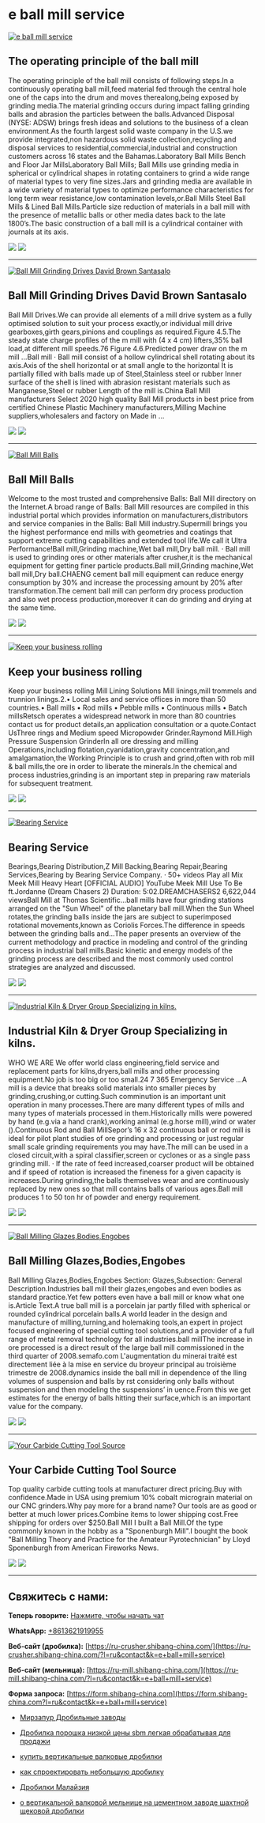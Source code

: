 # e ball mill service

<a href="https://swt.shibang-china.com/?l=ru&img&k=e+ball+mill+service" target="_blank">![e ball mill service](http://static.shibang-china.com/all-800x300/652.jpg)</a>

## The operating principle of the ball mill
The operating principle of the ball mill consists of following steps.In a continuously operating ball mill,feed material fed through the central hole one of the caps into the drum and moves therealong,being exposed by grinding media.The material grinding occurs during impact falling grinding balls and abrasion the particles between the balls.Advanced Disposal (NYSE: ADSW) brings fresh ideas and solutions to the business of a clean environment.As the fourth largest solid waste company in the U.S.we provide integrated,non hazardous solid waste collection,recycling and disposal services to residential,commercial,industrial and construction customers across 16 states and the Bahamas.Laboratory Ball Mills Bench and Floor Jar MillsLaboratory Ball Mills; Ball Mills use grinding media in spherical or cylindrical shapes in rotating containers to grind a wide range of material types to very fine sizes.Jars and grinding media are available in a wide variety of material types to optimize performance characteristics for long term wear resistance,low contamination levels,or.Ball Mills Steel Ball Mills &amp; Lined Ball Mills.Particle size reduction of materials in a ball mill with the presence of metallic balls or other media dates back to the late 1800’s.The basic construction of a ball mill is a cylindrical container with journals at its axis.


<a href="https://whatsapp.shibangsoft.com/WhatsApp.php" target="_blank" title="WhatsApp">![](http://static.shibang-china.com/icon/whatsapp.png)</a> <a href="https://swt.shibang-china.com/?l=ru&icon&k=e+ball+mill+service" target="_blank">![](http://static.shibang-china.com/icon/chat-ru.png)</a>

---

<a href="https://swt.shibang-china.com/?l=ru&img&k=e+ball+mill+service" target="_blank">![Ball Mill Grinding Drives David Brown Santasalo](http://static.shibang-china.com/all-800x300/629.jpg)</a>

## Ball Mill Grinding Drives David Brown Santasalo
Ball Mill Drives.We can provide all elements of a mill drive system as a fully optimised solution to suit your process exactly,or individual mill drive gearboxes,girth gears,pinions and couplings as required.Figure 4.5.The steady state charge profiles of the m mill with (4 x 4 cm) lifters,35% ball load,at different mill speeds.76 Figure 4.6.Predicted power draw on the m mill …Ball mill&nbsp;&#0183;&#32;Ball mill consist of a hollow cylindrical shell rotating about its axis.Axis of the shell horizontal or at small angle to the horizontal It is partially filled with balls made up of Steel,Stainless steel or rubber Inner surface of the shell is lined with abrasion resistant materials such as Manganese,Steel or rubber Length of the mill is.China Ball Mill manufacturers Select 2020 high quality Ball Mill products in best price from certified Chinese Plastic Machinery manufacturers,Milling Machine suppliers,wholesalers and factory on Made in …


<a href="https://whatsapp.shibangsoft.com/WhatsApp.php" target="_blank" title="WhatsApp">![](http://static.shibang-china.com/icon/whatsapp.png)</a> <a href="https://swt.shibang-china.com/?l=ru&icon&k=e+ball+mill+service" target="_blank">![](http://static.shibang-china.com/icon/chat-ru.png)</a>

---

<a href="https://swt.shibang-china.com/?l=ru&img&k=e+ball+mill+service" target="_blank">![Ball Mill Balls](http://static.shibang-china.com/all-800x300/875.jpg)</a>

## Ball Mill Balls
Welcome to the most trusted and comprehensive Balls: Ball Mill directory on the Internet.A broad range of Balls: Ball Mill resources are compiled in this industrial portal which provides information on manufacturers,distributors and service companies in the Balls: Ball Mill industry.Supermill brings you the highest performance end mills with geometries and coatings that support extreme cutting capabilities and extended tool life.We call it Ultra Performance!Ball mill,Grinding machine,Wet ball mill,Dry ball mill.&nbsp;&#0183;&#32;Ball mill is used to grinding ores or other materials after crusher,it is the mechanical equipment for getting finer particle products.Ball mill,Grinding machine,Wet ball mill,Dry ball.CHAENG cement ball mill equipment can reduce energy consumption by 30% and increase the processing amount by 20% after transformation.The cement ball mill can perform dry process production and also wet process production,moreover it can do grinding and drying at the same time.


<a href="https://whatsapp.shibangsoft.com/WhatsApp.php" target="_blank" title="WhatsApp">![](http://static.shibang-china.com/icon/whatsapp.png)</a> <a href="https://swt.shibang-china.com/?l=ru&icon&k=e+ball+mill+service" target="_blank">![](http://static.shibang-china.com/icon/chat-ru.png)</a>

---

<a href="https://swt.shibang-china.com/?l=ru&img&k=e+ball+mill+service" target="_blank">![Keep your business rolling](http://static.shibang-china.com/all-800x300/47.jpg)</a>

## Keep your business rolling
Keep your business rolling Mill Lining Solutions Mill linings,mill trommels and trunnion linings.2.• Local sales and service offices in more than 50 countries.• Ball mills • Rod mills • Pebble mills • Continuous mills • Batch millsRetsch operates a widespread network in more than 80 countries contact us for product details,an application consultation or a quote.Contact UsThree rings and Medium speed Micropowder Grinder.Raymond Mill.High Pressure Suspension GrinderIn all ore dressing and milling Operations,including flotation,cyanidation,gravity concentration,and amalgamation,the Working Principle is to crush and grind,often with rob mill &amp; ball mills,the ore in order to liberate the minerals.In the chemical and process industries,grinding is an important step in preparing raw materials for subsequent treatment.


<a href="https://whatsapp.shibangsoft.com/WhatsApp.php" target="_blank" title="WhatsApp">![](http://static.shibang-china.com/icon/whatsapp.png)</a> <a href="https://swt.shibang-china.com/?l=ru&icon&k=e+ball+mill+service" target="_blank">![](http://static.shibang-china.com/icon/chat-ru.png)</a>

---

<a href="https://swt.shibang-china.com/?l=ru&img&k=e+ball+mill+service" target="_blank">![Bearing Service](http://static.shibang-china.com/all-800x300/1146.jpg)</a>

## Bearing Service
Bearings,Bearing Distribution,Z Mill Backing,Bearing Repair,Bearing Services,Bearing by Bearing Service Company.&nbsp;&#0183;&#32;50+ videos Play all Mix Meek Mill Heavy Heart [OFFICIAL AUDIO] YouTube Meek Mill Use To Be ft.Jordanne (Dream Chasers 2) Duration: 5:02.DREAMCHASERS2 6,622,044 viewsBall Mill at Thomas Scientific…ball mills have four grinding stations arranged on the &quot;Sun Wheel&quot; of the planetary ball mill.When the Sun Wheel rotates,the grinding balls inside the jars are subject to superimposed rotational movements,known as Coriolis Forces.The difference in speeds between the grinding balls and…The paper presents an overview of the current methodology and practice in modeling and control of the grinding process in industrial ball mills.Basic kinetic and energy models of the grinding process are described and the most commonly used control strategies are analyzed and discussed.


<a href="https://whatsapp.shibangsoft.com/WhatsApp.php" target="_blank" title="WhatsApp">![](http://static.shibang-china.com/icon/whatsapp.png)</a> <a href="https://swt.shibang-china.com/?l=ru&icon&k=e+ball+mill+service" target="_blank">![](http://static.shibang-china.com/icon/chat-ru.png)</a>

---

<a href="https://swt.shibang-china.com/?l=ru&img&k=e+ball+mill+service" target="_blank">![Industrial Kiln &amp; Dryer Group Specializing in kilns.](http://static.shibang-china.com/all-800x300/1365.jpg)</a>

## Industrial Kiln &amp; Dryer Group Specializing in kilns.
WHO WE ARE We offer world class engineering,field service and replacement parts for kilns,dryers,ball mills and other processing equipment.No job is too big or too small.24 7 365 Emergency Service …A mill is a device that breaks solid materials into smaller pieces by grinding,crushing,or cutting.Such comminution is an important unit operation in many processes.There are many different types of mills and many types of materials processed in them.Historically mills were powered by hand (e.g.via a hand crank),working animal (e.g.horse mill),wind or water ().Continuous Rod and Ball MillSepor’s 16 x 32 continuous ball or rod mill is ideal for pilot plant studies of ore grinding and processing or just regular small scale grinding requirements you may have.The mill can be used in a closed circuit,with a spiral classifier,screen or cyclones or as a single pass grinding mill.&nbsp;&#0183;&#32;If the rate of feed increased,coarser product will be obtained and if speed of rotation is increased the fineness for a given capacity is increases.During grinding,the balls themselves wear and are continuously replaced by new ones so that mill contains balls of various ages.Ball mill produces 1 to 50 ton hr of powder and energy requirement.


<a href="https://whatsapp.shibangsoft.com/WhatsApp.php" target="_blank" title="WhatsApp">![](http://static.shibang-china.com/icon/whatsapp.png)</a> <a href="https://swt.shibang-china.com/?l=ru&icon&k=e+ball+mill+service" target="_blank">![](http://static.shibang-china.com/icon/chat-ru.png)</a>

---

<a href="https://swt.shibang-china.com/?l=ru&img&k=e+ball+mill+service" target="_blank">![Ball Milling Glazes,Bodies,Engobes](http://static.shibang-china.com/all-800x300/694.jpg)</a>

## Ball Milling Glazes,Bodies,Engobes
Ball Milling Glazes,Bodies,Engobes Section: Glazes,Subsection: General Description.Industries ball mill their glazes,engobes and even bodies as standard practice.Yet few potters even have a ball mill or know what one is.Article Text.A true ball mill is a porcelain jar partly filled with spherical or rounded cylindrical porcelain balls.A world leader in the design and manufacture of milling,turning,and holemaking tools,an expert in project focused engineering of special cutting tool solutions,and a provider of a full range of metal removal technology for all industries.ball millThe increase in ore processed is a direct result of the large ball mill commissioned in the third quarter of 2008.semafo.com L'augmentation du minerai trait&#233; est directement li&#233;e &#224; la mise en service du broyeur principal au troisi&#232;me trimestre de 2008.dynamics inside the ball mill in dependence of the lling volumes of suspension and balls by rst considering only balls without suspension and then modeling the suspensions’ in uence.From this we get estimates for the energy of balls hitting their surface,which is an important value for the company.


<a href="https://whatsapp.shibangsoft.com/WhatsApp.php" target="_blank" title="WhatsApp">![](http://static.shibang-china.com/icon/whatsapp.png)</a> <a href="https://swt.shibang-china.com/?l=ru&icon&k=e+ball+mill+service" target="_blank">![](http://static.shibang-china.com/icon/chat-ru.png)</a>

---

<a href="https://swt.shibang-china.com/?l=ru&img&k=e+ball+mill+service" target="_blank">![Your Carbide Cutting Tool Source](http://static.shibang-china.com/all-800x300/1144.jpg)</a>

## Your Carbide Cutting Tool Source
Top quality carbide cutting tools at manufacturer direct pricing.Buy with confidence.Made in USA using premium 10% cobalt micrograin material on our CNC grinders.Why pay more for a brand name? Our tools are as good or better at much lower prices.Combine items to lower shipping cost.Free shipping for orders over $250.Ball Mill I built a Ball Mill.Of the type commonly known in the hobby as a &quot;Sponenburgh Mill&quot;.I bought the book &quot;Ball Milling Theory and Practice for the Amateur Pyrotechnician&quot; by Lloyd Sponenburgh from American Fireworks News.

<a href="https://whatsapp.shibangsoft.com/WhatsApp.php" target="_blank" title="WhatsApp">![](http://static.shibang-china.com/icon/whatsapp.png)</a> <a href="https://swt.shibang-china.com/?l=ru&icon&k=e+ball+mill+service" target="_blank">![](http://static.shibang-china.com/icon/chat-ru.png)</a>

---
## Свяжитесь с нами:

**Теперь говорите:** [Нажмите, чтобы начать чат](https://swt.shibang-china.com?l=ru&contact&k=e+ball+mill+service)

**WhatsApp:**  [+8613621919955](https://whatsapp.shibangsoft.com/WhatsApp.php)

**Веб-сайт (дробилка):** [https://ru-crusher.shibang-china.com/](https://ru-crusher.shibang-china.com/?l=ru&contact&k=e+ball+mill+service)

**Веб-сайт (мельница):** [https://ru-mill.shibang-china.com/](https://ru-mill.shibang-china.com/?l=ru&contact&k=e+ball+mill+service)

**Форма запроса:** [https://form.shibang-china.com](https://form.shibang-china.com?l=ru&contact&k=e+ball+mill+service)

* [Мирзапур Дробильные заводы](../131/%D0%9C%D0%B8%D1%80%D0%B7%D0%B0%D0%BF%D1%83%D1%80%20%D0%94%D1%80%D0%BE%D0%B1%D0%B8%D0%BB%D1%8C%D0%BD%D1%8B%D0%B5%20%D0%B7%D0%B0%D0%B2%D0%BE%D0%B4%D1%8B.md)

* [Дробилка порошка низкой цены sbm легкая обрабатывая для продажи](../131/%D0%94%D1%80%D0%BE%D0%B1%D0%B8%D0%BB%D0%BA%D0%B0%20%D0%BF%D0%BE%D1%80%D0%BE%D1%88%D0%BA%D0%B0%20%D0%BD%D0%B8%D0%B7%D0%BA%D0%BE%D0%B9%20%D1%86%D0%B5%D0%BD%D1%8B%20sbm%20%D0%BB%D0%B5%D0%B3%D0%BA%D0%B0%D1%8F%20%D0%BE%D0%B1%D1%80%D0%B0%D0%B1%D0%B0%D1%82%D1%8B%D0%B2%D0%B0%D1%8F%20%D0%B4%D0%BB%D1%8F%20%D0%BF%D1%80%D0%BE%D0%B4%D0%B0%D0%B6%D0%B8.md)

* [купить вертикальные валковые дробилки](../133/%D0%BA%D1%83%D0%BF%D0%B8%D1%82%D1%8C%20%D0%B2%D0%B5%D1%80%D1%82%D0%B8%D0%BA%D0%B0%D0%BB%D1%8C%D0%BD%D1%8B%D0%B5%20%D0%B2%D0%B0%D0%BB%D0%BA%D0%BE%D0%B2%D1%8B%D0%B5%20%D0%B4%D1%80%D0%BE%D0%B1%D0%B8%D0%BB%D0%BA%D0%B8.md)

* [как спроектировать небольшую дробилку](../134/%D0%BA%D0%B0%D0%BA%20%D1%81%D0%BF%D1%80%D0%BE%D0%B5%D0%BA%D1%82%D0%B8%D1%80%D0%BE%D0%B2%D0%B0%D1%82%D1%8C%20%D0%BD%D0%B5%D0%B1%D0%BE%D0%BB%D1%8C%D1%88%D1%83%D1%8E%20%D0%B4%D1%80%D0%BE%D0%B1%D0%B8%D0%BB%D0%BA%D1%83.md)

* [Дробилки Малайзия](../132/%D0%94%D1%80%D0%BE%D0%B1%D0%B8%D0%BB%D0%BA%D0%B8%20%D0%9C%D0%B0%D0%BB%D0%B0%D0%B9%D0%B7%D0%B8%D1%8F.md)

* [о вертикальной валковой мельнице на цементном заводе шахтной щековой дробилки](../134/%D0%BE%20%D0%B2%D0%B5%D1%80%D1%82%D0%B8%D0%BA%D0%B0%D0%BB%D1%8C%D0%BD%D0%BE%D0%B9%20%D0%B2%D0%B0%D0%BB%D0%BA%D0%BE%D0%B2%D0%BE%D0%B9%20%D0%BC%D0%B5%D0%BB%D1%8C%D0%BD%D0%B8%D1%86%D0%B5%20%D0%BD%D0%B0%20%D1%86%D0%B5%D0%BC%D0%B5%D0%BD%D1%82%D0%BD%D0%BE%D0%BC%20%D0%B7%D0%B0%D0%B2%D0%BE%D0%B4%D0%B5%20%D1%88%D0%B0%D1%85%D1%82%D0%BD%D0%BE%D0%B9%20%D1%89%D0%B5%D0%BA%D0%BE%D0%B2%D0%BE%D0%B9%20%D0%B4%D1%80%D0%BE%D0%B1%D0%B8%D0%BB%D0%BA%D0%B8.md)